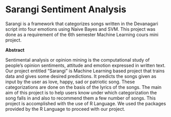 # Sarangi Sentiment Analysis

Sarangi is a framework that categorizes songs written in the Devanagari script into four emotions using Naive Bayes and SVM.
This project was done as a requirement of the 6th semester Machine Learning cours mini project.

**Abstract** 

Sentimental analysis or opinion mining is the computational study of people’s opinion sentiments, attitude and emotion expressed in written text. Our project entitled “Sarangi” is Machine Learning based project that trains data and gives some desired predictions. It predicts the songs given as input by the user as love, happy, sad or patriotic song. These categorizations are done on the basis of the lyrics of the songs. The main aim of this project is to help users know under which categorization the song falls in and also to recommend them a few number of songs. This project is accomplished with the use of R Language. We used the packages provided by the R Language to proceed with our project.
